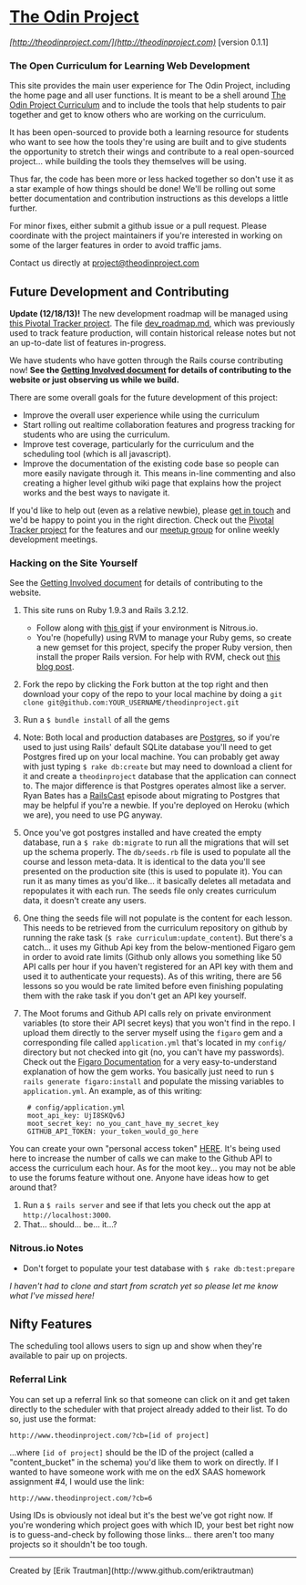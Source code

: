 # [The Odin Project](http://theodinproject.com)

*[http://theodinproject.com/](http://theodinproject.com)* [version 0.1.1]

### The Open Curriculum for Learning Web Development


This site provides the main user experience for The Odin Project, including the home page and all user functions.  It is meant to be a shell around [The Odin Project Curriculum](http://theodinproject.com/curriculum) and to include the tools that help students to pair together and get to know others who are working on the curriculum.  

It has been open-sourced to provide both a learning resource for students who want to see how the tools they're using are built and to give students the opportunity to stretch their wings and contribute to a real open-sourced project... while building the tools they themselves will be using.

Thus far, the code has been more or less hacked together so don't use it as a star example of how things should be done!  We'll be rolling out some better documentation and contribution instructions as this develops a little further.

For minor fixes, either submit a github issue or a pull request.  Please coordinate with the project maintainers if you're interested in working on some of the larger features in order to avoid traffic jams.

Contact us directly at [project@theodinproject.com](mailto:project@theodinproject.com)

## Future Development and Contributing

**Update (12/18/13)!** The new development roadmap will be managed using [this Pivotal Tracker project](https://www.pivotaltracker.com/s/projects/979092).  The file [dev_roadmap.md](dev_roadmap.md), which was previously used to track feature production, will contain historical release notes but not an up-to-date list of features in-progress.

We have students who have gotten through the Rails course contributing now!  **See the [Getting Involved document](https://github.com/TheOdinProject/theodinproject/blob/master/getting_involved.md) for details of contributing to the website or just observing us while we build.**

There are some overall goals for the future development of this project:

* Improve the overall user experience while using the curriculum
* Start rolling out realtime collaboration features and progress tracking for students who are using the curriculum.
* Improve test coverage, particularly for the curriculum and the scheduling tool (which is all javascript).
* Improve the documentation of the existing code base so people can more easily navigate through it.  This means in-line commenting and also creating a higher level github wiki page that explains how the project works and the best ways to navigate it.

If you'd like to help out (even as a relative newbie), please [get in touch](mailto:contact@theodinproject.com) and we'd be happy to point you in the right direction.  Check out the [Pivotal Tracker project](https://www.pivotaltracker.com/s/projects/979092) for the features and our [meetup group](http://www.meetup.com/Learn-Web-Development-Paired-Programming-in-SF/) for online weekly development meetings.

### Hacking on the Site Yourself

See the [Getting Involved document](https://github.com/TheOdinProject/theodinproject/blob/master/getting_involved.md) for details of contributing to the website.

1. This site runs on Ruby 1.9.3 and Rails 3.2.12.
    * Follow along with [this gist](https://gist.github.com/afshinator/8035821) if your environment is Nitrous.io.
    * You're (hopefully) using RVM to manage your Ruby gems, so create a new gemset for this project, specify the proper Ruby version, then install the proper Rails version.  For help with RVM, check out [this blog post](http://stjhimy.com/posts/04-using-rvm-gemsets-to-manage-multiple-rails-installations-in-the-same-ruby-version).
1. Fork the repo by clicking the Fork button at the top right and then download your copy of the repo to your local machine by doing a `git clone git@github.com:YOUR_USERNAME/theodinproject.git`
2. Run a `$ bundle install` of all the gems
1. Note: Both local and production databases are [Postgres](http://www.postgresql.org/docs/), so if you're used to just using Rails' default SQLite database you'll need to get Postgres fired up on your local machine.  You can probably get away with just typing `$ rake db:create` but may need to download a client for it and create a `theodinproject` database that the application can connect to.  The major difference is that Postgres operates almost like a server.  Ryan Bates has a [RailsCast](http://railscasts.com/episodes/342-migrating-to-postgresql) episode about migrating to Postgres that may be helpful if you're a newbie.  If you're deployed on Heroku (which we are), you need to use PG anyway.
2. Once you've got postgres installed and have created the empty database, run a `$ rake db:migrate` to run all the migrations that will set up the schema properly.  The `db/seeds.rb` file is used to populate all the course and lesson meta-data.  It is identical to the data you'll see presented on the production site (this is used to populate it).  You can run it as many times as you'd like... it basically deletes all metadata and repopulates it with each run.  The seeds file only creates curriculum data, it doesn't create any users. 
3. One thing the seeds file will not populate is the content for each lesson.  This needs to be retrieved from the curriculum repository on github by running the rake task (`$ rake curriculum:update_content`).  But there's a catch... it uses my Github Api key from the below-mentioned Figaro gem in order to avoid rate limits (Github only allows you something like 50 API calls per hour if you haven't registered for an API key with them and used it to authenticate your requests).  As of this writing, there are 56 lessons so you would be rate limited before even finishing populating them with the rake task if you don't get an API key yourself.
3. The Moot forums and Github API calls rely on private environment variables (to store their API secret keys) that you won't find in the repo. I upload them directly to the server myself using the `figaro` gem and a corresponding file called `application.yml` that's located in my `config/` directory but not checked into git (no, you can't have my passwords).  Check out the [Figaro Documentation](https://github.com/laserlemon/figaro) for a very easy-to-understand explanation of how the gem works.  You basically just need to run `$ rails generate figaro:install` and populate the missing variables to `application.yml`.  An example, as of this writing:

        # config/application.yml
        moot_api_key: UjI8SKQv6J
        moot_secret_key: no_you_cant_have_my_secret_key
        GITHUB_API_TOKEN: your_token_would_go_here

You can create your own "personal access token" [HERE](https://github.com/settings/applications).  It's being used here to increase the number of calls we can make to the Github API to access the curriculum each hour.  As for the moot key... you may not be able to use the forums feature without one.  Anyone have ideas how to get around that?

1. Run a `$ rails server` and see if that lets you check out the app at `http://localhost:3000`.
1. That... should... be... it...?

### Nitrous.io Notes

* Don't forget to populate your test database with `$ rake db:test:prepare`

*I haven't had to clone and start from scratch yet so please let me know what I've missed here!*

## Nifty Features

The scheduling tool allows users to sign up and show when they're available to pair up on projects.  

### Referral Link
You can set up a referral link so that someone can click on it and get taken directly to the scheduler with that project already added to their list.  To do so, just use the format:

`http://www.theodinproject.com/?cb=[id of project]`

...where `[id of project]` should be the ID of the project (called a "content_bucket" in the schema) you'd like them to work on directly.  If I wanted to have someone work with me on the edX SAAS homework assignment #4, I would use the link:

`http://www.theodinproject.com/?cb=6`

Using IDs is obviously not ideal but it's the best we've got right now.  If you're wondering which project goes with which ID, your best bet right now is to guess-and-check by following those links... there aren't too many projects so it shouldn't be too tough.

<hr>
Created by [Erik Trautman](http://www.github.com/eriktrautman)
